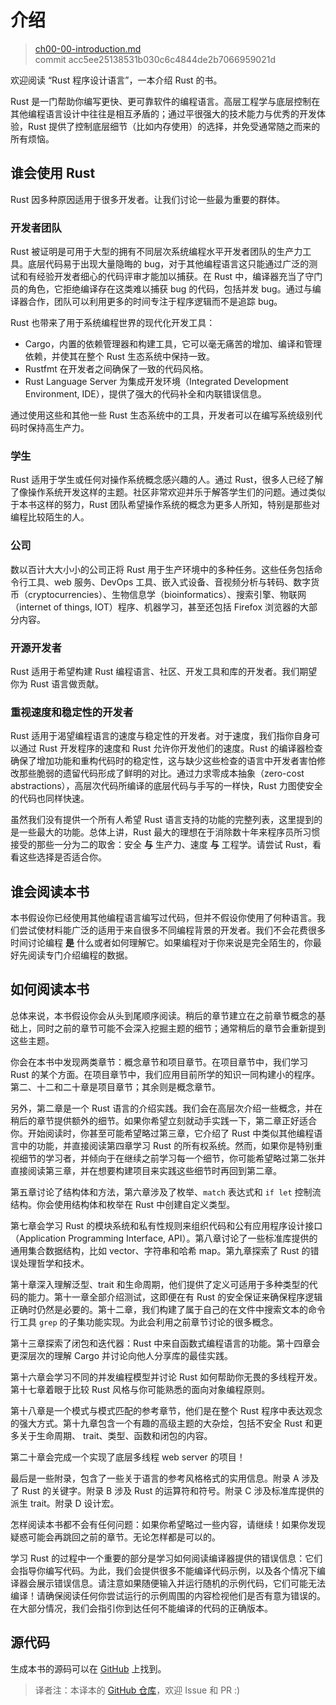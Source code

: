 # 介绍

> [ch00-00-introduction.md](https://github.com/rust-lang/book/blob/master/second-edition/src/ch00-00-introduction.md)
> <br>
> commit acc5ee25138531b030c6c4844de2b7066959021d

欢迎阅读 “Rust 程序设计语言”，一本介绍 Rust 的书。

Rust 是一门帮助你编写更快、更可靠软件的编程语言。高层工程学与底层控制在其他编程语言设计中往往是相互矛盾的；通过平很强大的技术能力与优秀的开发体验，Rust 提供了控制底层细节（比如内存使用）的选择，并免受通常随之而来的所有烦恼。

## 谁会使用 Rust

Rust 因多种原因适用于很多开发者。让我们讨论一些最为重要的群体。

### 开发者团队

Rust 被证明是可用于大型的拥有不同层次系统编程水平开发者团队的生产力工具。底层代码易于出现大量隐晦的 bug，对于其他编程语言这只能通过广泛的测试和有经验开发者细心的代码评审才能加以捕获。在 Rust 中，编译器充当了守门员的角色，它拒绝编译存在这类难以捕获 bug 的代码，包括并发 bug。通过与编译器合作，团队可以利用更多的时间专注于程序逻辑而不是追踪 bug。

Rust 也带来了用于系统编程世界的现代化开发工具：

* Cargo，内置的依赖管理器和构建工具，它可以毫无痛苦的增加、编译和管理依赖，并使其在整个 Rust 生态系统中保持一致。
* Rustfmt 在开发者之间确保了一致的代码风格。
* Rust Language Server 为集成开发环境（Integrated Development Environment, IDE），提供了强大的代码补全和内联错误信息。

通过使用这些和其他一些 Rust 生态系统中的工具，开发者可以在编写系统级别代码时保持高生产力。

### 学生

Rust 适用于学生或任何对操作系统概念感兴趣的人。通过 Rust，很多人已经了解了像操作系统开发这样的主题。社区非常欢迎并乐于解答学生们的问题。通过类似于本书这样的努力，Rust 团队希望操作系统的概念为更多人所知，特别是那些对编程比较陌生的人。

### 公司

数以百计大大小小的公司正将 Rust 用于生产环境中的多种任务。这些任务包括命令行工具、web 服务、DevOps 工具、嵌入式设备、音视频分析与转码、数字货币（cryptocurrencies）、生物信息学（bioinformatics）、搜索引擎、物联网（internet of things, IOT）程序、机器学习，甚至还包括 Firefox 浏览器的大部分内容。

### 开源开发者

Rust 适用于希望构建 Rust 编程语言、社区、开发工具和库的开发者。我们期望你为 Rust 语言做贡献。

### 重视速度和稳定性的开发者

Rust 适用于渴望编程语言的速度与稳定性的开发者。对于速度，我们指你自身可以通过 Rust 开发程序的速度和 Rust 允许你开发他们的速度。Rust 的编译器检查确保了增加功能和重构代码时的稳定性，这与缺少这些检查的语言中开发者害怕修改那些脆弱的遗留代码形成了鲜明的对比。通过力求零成本抽象（zero-cost abstractions），高层次代码所编译的底层代码与手写的一样快，Rust 力图使安全的代码也同样快速。

虽然我们没有提供一个所有人希望 Rust 语言支持的功能的完整列表，这里提到的是一些最大的功能。总体上讲，Rust 最大的理想在于消除数十年来程序员所习惯接受的那些一分为二的取舍：安全 **与** 生产力、速度 **与** 工程学。请尝试 Rust，看看这些选择是否适合你。

## 谁会阅读本书

本书假设你已经使用其他编程语言编写过代码，但并不假设你使用了何种语言。我们尝试使材料能广泛的适用于来自很多不同编程背景的开发者。我们不会花费很多时间讨论编程 **是** 什么或者如何理解它。如果编程对于你来说是完全陌生的，你最好先阅读专门介绍编程的数据。

## 如何阅读本书

总体来说，本书假设你会从头到尾顺序阅读。稍后的章节建立在之前章节概念的基础上，同时之前的章节可能不会深入挖掘主题的细节；通常稍后的章节会重新提到这些主题。

你会在本书中发现两类章节：概念章节和项目章节。在项目章节中，我们学习 Rust 的某个方面。在项目章节中，我们应用目前所学的知识一同构建小的程序。第二、十二和二十章是项目章节；其余则是概念章节。

另外，第二章是一个 Rust 语言的介绍实践。我们会在高层次介绍一些概念，并在稍后的章节提供额外的细节。如果你希望立刻就动手实践一下，第二章正好适合你。开始阅读时，你甚至可能希望略过第三章，它介绍了 Rust 中类似其他编程语言中的功能，并直接阅读第四章学习 Rust 的所有权系统。然而，如果你是特别重视细节的学习者，并倾向于在继续之前学习每一个细节，你可能希望略过第二张并直接阅读第三章，并在想要构建项目来实践这些细节时再回到第二章。

第五章讨论了结构体和方法，第六章涉及了枚举、`match` 表达式和 `if let` 控制流结构。你会使用结构体和枚举在 Rust 中创建自定义类型。

第七章会学习 Rust 的模块系统和私有性规则来组织代码和公有应用程序设计接口（Application Programming Interface, API）。第八章讨论了一些标准库提供的通用集合数据结构，比如 vector、字符串和哈希 map。第九章探索了 Rust 的错误处理哲学和技术。

第十章深入理解泛型、trait 和生命周期，他们提供了定义可适用于多种类型的代码的能力。第十一章全部介绍测试，这即便在有 Rust 的安全保证来确保程序逻辑正确时仍然是必要的。第十二章，我们构建了属于自己的在文件中搜索文本的命令行工具 `grep` 的子集功能实现。为此会利用之前章节讨论的很多概念。

第十三章探索了闭包和迭代器：Rust 中来自函数式编程语言的功能。第十四章会更深层次的理解 Cargo 并讨论向他人分享库的最佳实践。

第十六章会学习不同的并发编程模型并讨论 Rust 如何帮助你无畏的多线程开发。第十七章着眼于比较 Rust 风格与你可能熟悉的面向对象编程原则。

第十八章是一个模式与模式匹配的参考章节，他们是在整个 Rust 程序中表达观念的强大方式。第十九章包含一个有趣的高级主题的大杂烩，包括不安全 Rust 和更多关于生命周期、 trait、类型、函数和闭包的内容。

第二十章会完成一个实现了底层多线程 web server 的项目！

最后是一些附录，包含了一些关于语言的参考风格格式的实用信息。附录 A 涉及了 Rust 的关键字。附录 B 涉及 Rust 的运算符和符号。附录 C 涉及标准库提供的派生 trait。附录 D 设计宏。

怎样阅读本书都不会有任何问题：如果你希望略过一些内容，请继续！如果你发现疑惑可能会再跳回之前的章节。无论怎样都是可以的。

学习 Rust 的过程中一个重要的部分是学习如何阅读编译器提供的错误信息：它们会指导你编写代码。为此，我们会提供很多不能编译代码示例，以及各个情况下编译器会展示错误信息。请注意如果随便输入并运行随机的示例代码，它们可能无法编译！请确保阅读任何你尝试运行的示例周围的内容检视他们是否有意为错误的。在大部分情况，我们会指引你到达任何不能编译的代码的正确版本。

## 源代码

生成本书的源码可以在 [GitHub][book] 上找到。

[book]: https://github.com/rust-lang/book/tree/master/second-edition/src

> 译者注：本译本的 [GitHub 仓库][trpl-zh-cn]，欢迎 Issue 和 PR :)

[trpl-zh-cn]: https://github.com/KaiserY/trpl-zh-cn